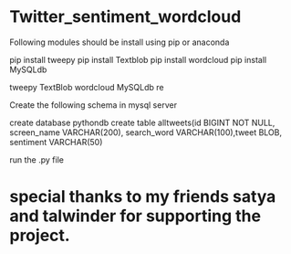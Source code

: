 # Twitter_sentiment_wordcloud


Following modules should be install using pip or anaconda 

pip install tweepy
pip install Textblob
pip install wordcloud
pip install MySQLdb


tweepy
TextBlob
wordcloud
MySQLdb
re

Create the following schema in mysql server


create database pythondb
create table alltweets(id BIGINT NOT NULL, screen_name VARCHAR(200), search_word VARCHAR(100),tweet BLOB, sentiment VARCHAR(50)

run the .py file 


# special thanks to my friends satya and talwinder for supporting the project.

